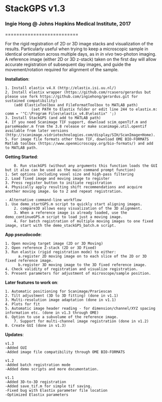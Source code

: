 # #
# StackGPS v1.3 #
### Ingie Hong @ Johns Hopkins Medical Institute, 2017 ###
========================== 

For the rigid registration of 2D or 3D image stacks and visualization of the results.
Particularly useful when trying to keep a microscopic sample in identical 
orientation across multiple days, as in *in vivo* two-photon imaging.
A reference image (either 2D or 3D z-stack) taken on the first day will allow 
accurate registration of subsequent day images, and guide the movement/rotation
required for alignment of the sample.


**Installation**:

	1. Install elastix v4.X (http://elastix.isi.uu.nl/)
	2. Install elastix wrapper (https://github.com/rcasero/gerardus but please use fork https://github.com/ingiehong/gerardus.git for sustained compatibility)
		(add ElastixToolbox and FileFormatToolbox to MATLAB path)
                (set PATH to Elastix folder or edit line 244 to elastix.m: comm = '"C:\Program Files\elastix_v4.8\elastix" ';)
	3. Install StackGPS (and add to MATLAB path)
	4. If you need Scanimage TIF support, download scim_openTif.m and parseHeader.m from the 3.8 release or make scanimage.util.opentif available from later versions (http://scanimage.vidriotechnologies.com/display/SIH/ScanImage+Home).
	5. For image file formats other than TIF, download OME BIO-FORMATS Matlab toolbox (https://www.openmicroscopy.org/bio-formats/) and add to MATLAB path.

**Getting Started**:

        0. Run stackGPS (without any arguments this function loads the GUI but it also can be used as the main command prompt function)
	1. Set options including voxel size and high-pass filtering
	2. Load fixed image and moving image to register
	3. Press register button to initiate registration
	4. Physically apply resulting shift recommendations and acquire another moving image. Go to 2 and repeat registration.
	
	- Alternative command-line workflow
	1. Use demo_startGPS.m script to quickly start aligning images.
        2. compare3D allows easy visualization of the 3D alignment.
        3. When a reference image is already loaded, use the demo_continueGPS.m script to load just a moving image.
        4. For batch registration of multiple moving images to one fixed image, start with the demo_stackGPS_batch.m script.
        
**App pseudocode**:

	1. Open moving target image (2D or 3D Moving)
	2. Open reference Z-stack (2D or 3D Fixed)
	3. Run elastix (rigid registration mode) to either: 
          a.register 2D moving image on to each slice of the 2D or 3D fixed reference image.
          b.register 3D moving image to the 3D fixed reference image.
	4. Check validity of registration and visualize registration.
	5. Present parameters for adjustment of microscope/sample position.

**Later features to work on**:

	1. Automatic positioning for Scanimage/Prariescan
	2. Tilt adjustment (3D to 3D fitting) (done in v1.1)
	3. Multi-resolution image adaptation (done in v1.1)
	4. Plots for fit
	5. Automatic image header reading - for dimension/channel/XYZ spacing information etc. (done in v1.3 through OME)
	6. Option to use a subvolume of the reference image.
        7. Support for multi-channel image registration (done in v1.2)
	8. Create GUI (done in v1.3) 

**Updates**:

	v1.3
	-Added GUI
	-Added image file compatibility through OME BIO-FORMATS
	
	v1.2 
	-Added batch registration mode
	-Added demo scripts and more documentation.

	v1.1
	-Added 3D-to-3D registration
	-Added save_tif.m for simple tif saving.
	-Fixed bug with Elastix parameter file location
	-Optimized Elastix parameters
